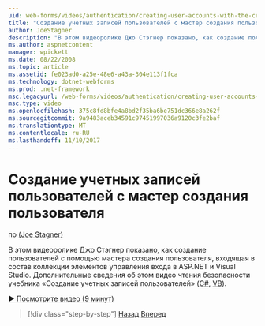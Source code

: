 ```yaml
---
uid: web-forms/videos/authentication/creating-user-accounts-with-the-create-user-wizard
title: "Создание учетных записей пользователей с мастер создания пользователей | Документы Microsoft"
author: JoeStagner
description: "В этом видеоролике Джо Стэгнер показано, как создание пользователей с помощью мастера создания пользователя, входящая в состав коллекции элементов управления входа в ASP.NET и Visual Studio. Е..."
ms.author: aspnetcontent
manager: wpickett
ms.date: 08/22/2008
ms.topic: article
ms.assetid: fe023ad0-a25e-48e6-a43a-304e113f1fca
ms.technology: dotnet-webforms
ms.prod: .net-framework
msc.legacyurl: /web-forms/videos/authentication/creating-user-accounts-with-the-create-user-wizard
msc.type: video
ms.openlocfilehash: 375c8fd8bfe4a8bd2f35ba6be751dc366e8a262f
ms.sourcegitcommit: 9a9483aceb34591c97451997036a9120c3fe2baf
ms.translationtype: MT
ms.contentlocale: ru-RU
ms.lasthandoff: 11/10/2017
---
```

<a name="creating-user-accounts-with-the-create-user-wizard"></a>Создание учетных записей пользователей с мастер создания пользователя
====================
по [(Joe Stagner)](https://github.com/JoeStagner)

В этом видеоролике Джо Стэгнер показано, как создание пользователей с помощью мастера создания пользователя, входящая в состав коллекции элементов управления входа в ASP.NET и Visual Studio. Дополнительные сведения об этом видео чтения безопасности учебника «Создание учетных записей пользователей» ([C#](../../overview/older-versions-security/membership/creating-user-accounts-cs.md), [VB](../../overview/older-versions-security/membership/creating-user-accounts-vb.md)).

[&#9654; Посмотрите видео (9 минут)](https://channel9.msdn.com/Blogs/ASP-NET-Site-Videos/creating-user-accounts-with-the-create-user-wizard)

>[!div class="step-by-step"]
[Назад](changing-membership-settings-in-the-default-membership-schema.md)
[Вперед](creating-user-accounts-programmatically.md)
